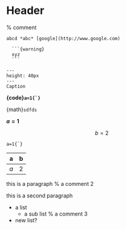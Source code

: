 # Header

% comment

````{note}
abcd *abc* [google](http://www.google.com)

  ```{warning}
  xyz
  ```

````

```{figure} example.jpg
---
height: 40px
---
Caption
```

**{code}`` a=1{`} ``**

{math}`sdfds`

**$a=1$**

$$b=2$$

`` a=1{`} ``

| a   | b |
|-----|---|
| *a* | 2 |

this
is
a
paragraph
% a comment 2

this is a second paragraph

- a list
  - a sub list
% a comment 3
- new list?
